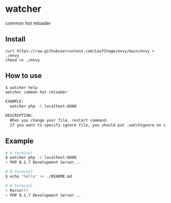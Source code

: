 # watcher
common hot reloader

## Install
```
curl https://raw.githubusercontent.com/LeafChage/envy/main/envy > ./envy
chmod +x ./envy
```

## How to use
```sh
$ watcher help
watcher common hot reloader

EXAMPLE:
  watcher php -S localhost:8080

DESCRIPTION:
  When you change your file, restart command.
  If you want to specify ignore file, you should put .watchignore on c
```

## Example
```sh
# A terminal
$ watcher php -S localhost:8080
> PHP 8.1.7 Development Server...

# B terminal
$ echo "hello" >> ./README.md

# A terminal
> Rerun!!!
> PHP 8.1.7 Development Server...
```
